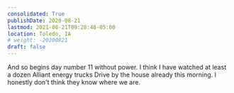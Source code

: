 ```yaml
---
consolidated: True
publishDate: 2020-08-21
lastmod: 2021-08-21T09:28:48-05:00
location: Toledo, IA
# weight: -20200821
draft: false
---
```

And so begins day number 11 without power. I think I have watched at least a dozen Alliant energy trucks Drive by the house already this morning. I honestly don't think they know where we are.